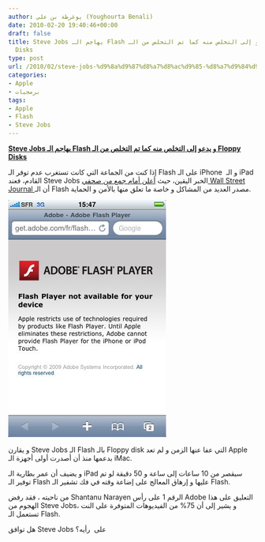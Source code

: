```yaml
---
author: يوغرطة بن علي (Youghourta Benali)
date: 2010-02-20 19:40:46+00:00
draft: false
title: Steve Jobs يهاجم الـ Flash و يدعو إلى التخلص منه كما تم التخلص من الـ Floppy
  Disks
type: post
url: /2010/02/steve-jobs-%d9%8a%d9%87%d8%a7%d8%ac%d9%85-%d8%a7%d9%84%d9%80-flash-%d9%88-%d9%8a%d8%af%d8%b9%d9%88-%d8%a5%d9%84%d9%89-%d8%a7%d9%84%d8%aa%d8%ae%d9%84%d8%b5-%d9%85%d9%86%d9%87-%d9%83%d9%85%d8%a7-%d8%aa/
categories:
- Apple
- برمجيات
tags:
- Apple
- Flash
- Steve Jobs
---
```


[**Steve Jobs يهاجم الـ Flash و يدعو إلى التخلص منه كما تم التخلص من الـ Floppy Disks**](https://www.it-scoop.com/2010/02/steve-jobs-%d9%8a%d9%87%d8%a7%d8%ac%d9%85-%d8%a7%d9%84%d9%80-flash-%d9%88-%d9%8a%d8%af%d8%b9%d9%88-%d8%a5%d9%84%d9%89-%d8%a7%d9%84%d8%aa%d8%ae%d9%84%d8%b5-%d9%85%d9%86%d9%87-%d9%83%d9%85%d8%a7-%d8%aa/)


إذا كنت من الجماعة التي كانت تستغرب عدم توفر الـ Flash على الـ iPhone  و الـ iPad القادم، فعند Steve Jobs الخبر اليقين، حيث [أعلن أمام جمع من صحفي Wall Street Journal ](http://valleywag.gawker.com/5474900/what-steve-jobs-said-during-his-wall-street-journal-ipad-demo) أن الـ Flash مصدر العديد من المشاكل و خاصة ما تعلق منها بالأمن و الحماية.

[![](adobflash-iphone.jpg)
](https://www.it-scoop.com/2010/02/steve-jobs-%d9%8a%d9%87%d8%a7%d8%ac%d9%85-%d8%a7%d9%84%d9%80-flash-%d9%88-%d9%8a%d8%af%d8%b9%d9%88-%d8%a5%d9%84%d9%89-%d8%a7%d9%84%d8%aa%d8%ae%d9%84%d8%b5-%d9%85%d9%86%d9%87-%d9%83%d9%85%d8%a7-%d8%aa/)

و يقارن Steve Jobs الـ Flash بالـ Floppy disk التي عفا عنها الزمن و لم تعد Apple بدعمها منذ أن أصدرت أولى أجهزة الـ iMac.

و يضيف أن عمر بطارية الـ iPad سيقصر من 10 ساعات إلى ساعة و 50 دقيقة لو تم توفير الـ Flash عليها و إرهاق المعالج على إضاعة وقته في فك تشفير الـ Flash.

من ناحيته ، فقد رفض Shantanu Narayen الرقم 1 على رأس Adobe التعليق على هذا الهجوم من Steve Jobs، و يشير إلى أن 75% من الفيديوهات المتوفرة على النت تستعمل الـ Flash.

هل توافق Steve Jobs على  رأيه؟
